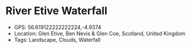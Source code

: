 # River Etive Waterfall

- GPS: 56.619122222222224,-4.9374
- Location: Glen Etive, Ben Nevis & Glen Coe, Scotland, United Kingdom
- Tags: Landscape, Clouds, Waterfall

